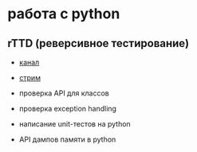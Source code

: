 # работа с python

## rTTD (реверсивное тестирование)

- [канал](https://vkvideo.ru/@club230014275)
- [стрим](https://vkvideo.ru/video-230014275_456239017)

- проверка API для классов
- проверка exception handling
- написание unit-тестов на python
- API дампов памяти в python
